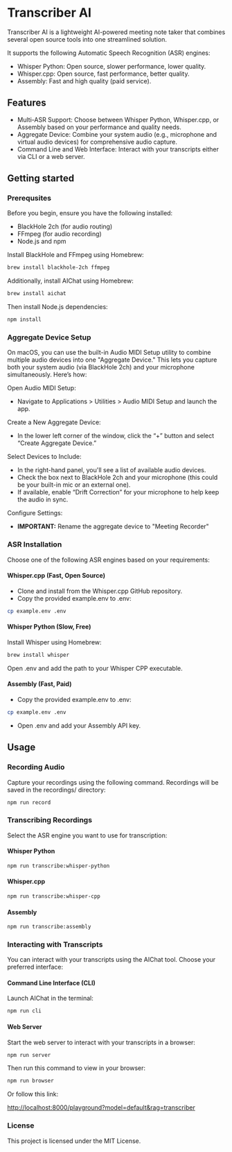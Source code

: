 # Transcriber AI

Transcriber AI is a lightweight AI-powered meeting note taker that combines several open source tools into one streamlined solution.

It supports the following Automatic Speech Recognition (ASR) engines:

- Whisper Python: Open source, slower performance, lower quality.
- Whisper.cpp: Open source, fast performance, better quality.
- Assembly: Fast and high quality (paid service).

## Features

- Multi-ASR Support: Choose between Whisper Python, Whisper.cpp, or Assembly based on your performance and quality needs.
- Aggregate Device: Combine your system audio (e.g., microphone and virtual audio devices) for comprehensive audio capture.
- Command Line and Web Interface: Interact with your transcripts either via CLI or a web server.

## Getting started

### Prerequsites

Before you begin, ensure you have the following installed:

- BlackHole 2ch (for audio routing)
- FFmpeg (for audio recording)
- Node.js and npm

Install BlackHole and FFmpeg using Homebrew:

```bash
brew install blackhole-2ch ffmpeg
```

Additionally, install AIChat using Homebrew:

```bash
brew install aichat
```

Then install Node.js dependencies:

```bash
npm install
```

### Aggregate Device Setup

On macOS, you can use the built-in Audio MIDI Setup utility to combine multiple audio devices into one "Aggregate Device." This lets you capture both your system audio (via BlackHole 2ch) and your microphone simultaneously. Here’s how:

Open Audio MIDI Setup:

- Navigate to Applications > Utilities > Audio MIDI Setup and launch the app.

Create a New Aggregate Device:

- In the lower left corner of the window, click the “+” button and select “Create Aggregate Device.”

Select Devices to Include:

- In the right-hand panel, you'll see a list of available audio devices.
- Check the box next to BlackHole 2ch and your microphone (this could be your built-in mic or an external one).
- If available, enable “Drift Correction” for your microphone to help keep the audio in sync.

Configure Settings:

- **IMPORTANT:** Rename the aggregate device to "Meeting Recorder"

### ASR Installation

Choose one of the following ASR engines based on your requirements:

#### Whisper.cpp (Fast, Open Source)

- Clone and install from the Whisper.cpp GitHub repository.
- Copy the provided example.env to .env:

```bash
cp example.env .env
```

#### Whisper Python (Slow, Free)

Install Whisper using Homebrew:

```bash
brew install whisper
```

Open .env and add the path to your Whisper CPP executable.

#### Assembly (Fast, Paid)

- Copy the provided example.env to .env:

```bash
cp example.env .env
```

- Open .env and add your Assembly API key.

## Usage

### Recording Audio

Capture your recordings using the following command. Recordings will be saved in the recordings/ directory:

```bash
npm run record
```

### Transcribing Recordings

Select the ASR engine you want to use for transcription:

#### Whisper Python

```bash
npm run transcribe:whisper-python
```

#### Whisper.cpp

```bash
npm run transcribe:whisper-cpp
```

#### Assembly

```bash
npm run transcribe:assembly
```

### Interacting with Transcripts

You can interact with your transcripts using the AIChat tool. Choose your preferred interface:

#### Command Line Interface (CLI)

Launch AIChat in the terminal:

```bash
npm run cli
```

#### Web Server

Start the web server to interact with your transcripts in a browser:

```bash
npm run server
```

Then run this command to view in your browser:

```bash
npm run browser
```

Or follow this link:

<http://localhost:8000/playground?model=default&rag=transcriber>

### License

This project is licensed under the MIT License.
